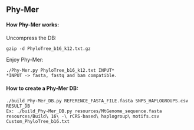 ## Phy-Mer

#### How Phy-Mer works: 

Uncompress the DB:
	
	gzip -d PhyloTree_b16_k12.txt.gz

Enjoy Phy-Mer:
	
	./Phy-Mer.py PhyloTree_b16_k12.txt INPUT*
	*INPUT -> fasta, fastq and bam compatible.


#### How to create a Phy-Mer DB:

	./build_Phy-Mer_DB.py REFERENCE_FASTA_FILE.fasta SNPS_HAPLOGROUPS.csv RESULT_DB
	Ex: ./build_Phy-Mer_DB.py resources/MtGenome_sequence.fasta resources/Build\ 16\ -\ rCRS-based\ haplogroup\ motifs.csv Custom_PhyloTree_b16.txt 


